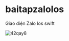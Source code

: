 # baitapzaloIos

Giao diện Zalo Ios swift



![42qay8](https://user-images.githubusercontent.com/59416155/82791850-aba29d00-9e98-11ea-90b5-fc3ddf988963.gif)

